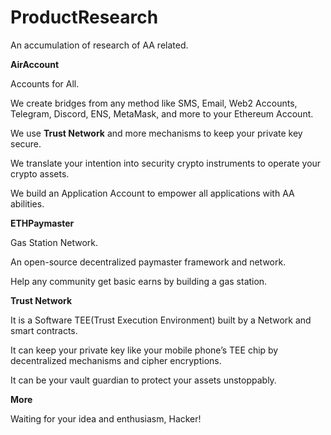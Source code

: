 # ProductResearch
An accumulation of research of AA related.

**AirAccount**

Accounts for All.

We create bridges from any method like SMS, Email, Web2 Accounts, Telegram, Discord, ENS, MetaMask, and more to your Ethereum Account.

We use **Trust Network** and more mechanisms to keep your private key secure.

We translate your intention into security crypto instruments to operate your crypto assets.

We build an Application Account to empower all applications with AA abilities.

**ETHPaymaster**

Gas Station Network.

An open-source decentralized paymaster framework and network.

Help any community get basic earns by building a gas station.

**Trust Network**

It is a Software TEE(Trust Execution Environment) built by a Network and smart contracts.

It can keep your private key like your mobile phone’s TEE chip by decentralized mechanisms and cipher encryptions.

It can be your vault guardian to protect your assets unstoppably.

**More**

Waiting for your idea and enthusiasm, Hacker!
